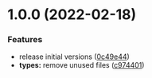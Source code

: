 # 1.0.0 (2022-02-18)


### Features

* release initial versions ([0c49e44](https://github.com/PolymathNetwork/signing-managers/commit/0c49e441b4e68df3a9cc3985b11ade0de0a0f2a3))
* **types:** remove unused files ([c974401](https://github.com/PolymathNetwork/signing-managers/commit/c974401d843df53f788d998684bd3b005d2d10e7))
